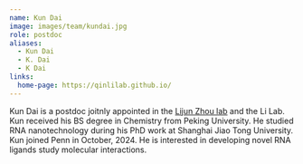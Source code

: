 ```yaml
---
name: Kun Dai
image: images/team/kundai.jpg
role: postdoc
aliases:
  - Kun Dai
  - K. Dai
  - K Dai
links:
  home-page: https://qinlilab.github.io/
---
```


Kun Dai is a postdoc joitnly appointed in the [Lijun Zhou lab](https://www.med.upenn.edu/zhou-lab/) and the Li Lab. Kun received his BS degree in Chemistry from Peking University. He studied RNA nanotechnology during his PhD work at Shanghai Jiao Tong University. Kun joined Penn in October, 2024. He is interested in developing novel RNA ligands study molecular interactions.
